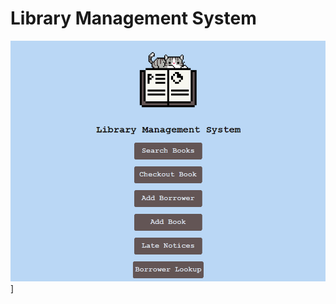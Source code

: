 # Library Management System
 ![HomePage](https://github.com/BreadBooks/Library-Management-System/blob/main/HomePage.png)]
